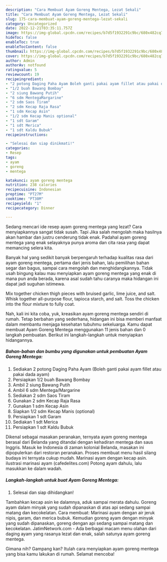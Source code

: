 ```yaml
---
description: "Cara Membuat Ayam Goreng Mentega, Lezat Sekali"
title: "Cara Membuat Ayam Goreng Mentega, Lezat Sekali"
slug: 175-cara-membuat-ayam-goreng-mentega-lezat-sekali
category: Uncategorized
date: 2022-12-21T03:35:11.757Z
image: https://img-global.cpcdn.com/recipes/b7d5f1932291c9bc/680x482cq70/ayam-goreng-mentega-foto-resep-utama.jpg
hideToc: false
enableToc: true
enableTocContent: false
thumbnail: https://img-global.cpcdn.com/recipes/b7d5f1932291c9bc/680x482cq70/ayam-goreng-mentega-foto-resep-utama.jpg
cover: https://img-global.cpcdn.com/recipes/b7d5f1932291c9bc/680x482cq70/ayam-goreng-mentega-foto-resep-utama.jpg
author: Admin
authorAv: notfound
ratingvalue: 5
reviewcount: 19
recipeingredient:
- "2 potong Daging Paha Ayam Boleh ganti pakai ayam fillet atau pakai dada ayam"
- "1/2 buah Bawang Bombay"
- "2 siung Bawang Putih"
- "6 sdm MentegaMargarine"
- "2 sdm Saos Tiram"
- "2 sdm Kecap Raja Rasa"
- "1 sdm Kecap Asin"
- "1/2 sdm Kecap Manis optional"
- "1 sdt Garam"
- "1 sdt Merica"
- "1 sdt Kaldu Bubuk"
recipeinstructions:

- "Selesai dan siap dinikmati!"
categories:
- Resep
tags:
- ayam
- goreng
- mentega

katakunci: ayam goreng mentega 
nutrition: 238 calories
recipecuisine: Indonesian
preptime: "PT27M"
cooktime: "PT30M"
recipeyield: "1"
recipecategory: Dinner

---
```



Sedang mencari ide resep ayam goreng mentega yang lezat? Cara menyiapkannya sangat tidak susah. Tapi Jika salah mengolah maka hasilnya akan hambar dan justru cenderung tidak enak. Padahal ayam goreng mentega yang enak selayaknya punya aroma dan cita rasa yang dapat memancing selera kita.


Banyak hal yang sedikit banyak berpengaruh terhadap kualitas rasa dari ayam goreng mentega, pertama dari jenis bahan, lalu pemilihan bahan segar dan bagus, sampai cara mengolah dan menghidangkannya. Tidak usah bingung kalau mau menyiapkan ayam goreng mentega yang enak di mana pun anda berada, karena asal sudah tahu caranya maka hidangan ini dapat jadi suguhan istimewa.

Mix together chicken thigh pieces with bruised garlic, lime juice, and salt. Whisk together all-purpose flour, tapioca starch, and salt. Toss the chicken into the flour mixture to fully coat.


Nah, kali ini kita coba, yuk, kreasikan ayam goreng mentega sendiri di rumah. Tetap berbahan yang sederhana, hidangan ini bisa memberi manfaat dalam membantu menjaga kesehatan tubuhmu sekeluarga. Kamu dapat membuat Ayam Goreng Mentega menggunakan 11 jenis bahan dan 0 langkah pembuatan. Berikut ini langkah-langkah untuk menyiapkan hidangannya.

<!--inarticleads1-->

##### Bahan-bahan dan bumbu yang digunakan untuk pembuatan Ayam Goreng Mentega:

1. Sediakan 2 potong Daging Paha Ayam (Boleh ganti pakai ayam fillet atau pakai dada ayam)
1. Persiapkan 1/2 buah Bawang Bombay
1. Ambil 2 siung Bawang Putih
1. Ambil 6 sdm Mentega/Margarine
1. Sediakan 2 sdm Saos Tiram
1. Gunakan 2 sdm Kecap Raja Rasa
1. Gunakan 1 sdm Kecap Asin
1. Siapkan 1/2 sdm Kecap Manis (optional)
1. Persiapkan 1 sdt Garam
1. Sediakan 1 sdt Merica
1. Persiapkan 1 sdt Kaldu Bubuk


Dikenal sebagai masakan peranakan, ternyata ayam goreng mentega berasal dari Belanda yang ditandai dengan kehadiran mentega dan saus Inggris. Masuk ke Indonesia di zaman kolonial Belanda, masakan ini dipopulerkan dari restoran peranakan. Proses membuat menu hasil silang budaya ini ternyata cukup mudah. Marinasi ayam dengan kecap asin. ilustrasi marinasi ayam (cafedelites.com) Potong ayam dahulu, lalu masukkan ke dalam wadah. 

<!--inarticleads2-->

##### Langkah-langkah untuk buat Ayam Goreng Mentega:


1. Selesai dan siap dihidangkan!

Tambahkan kecap asin ke dalamnya, aduk sampai merata dahulu. Goreng ayam dalam minyak yang sudah dipanaskan di atas api sedang sampai matang dan kecokelatan. Cara membuat: Marinasi ayam dengan air jeruk nipis, garam, dan merica bubuk. Kemudian goreng ayam dengan minyak yang sudah dipanaskan, goreng dengan api sedang sampai matang dan kecokelatan. JatimNetwork.com - Ada berbagai macam menu olahan dari daging ayam yang rasanya lezat dan enak, salah satunya ayam goreng mentega. 

Gimana nih? Gampang kan? Itulah cara menyiapkan ayam goreng mentega yang bisa kamu lakukan di rumah. Selamat mencoba!
